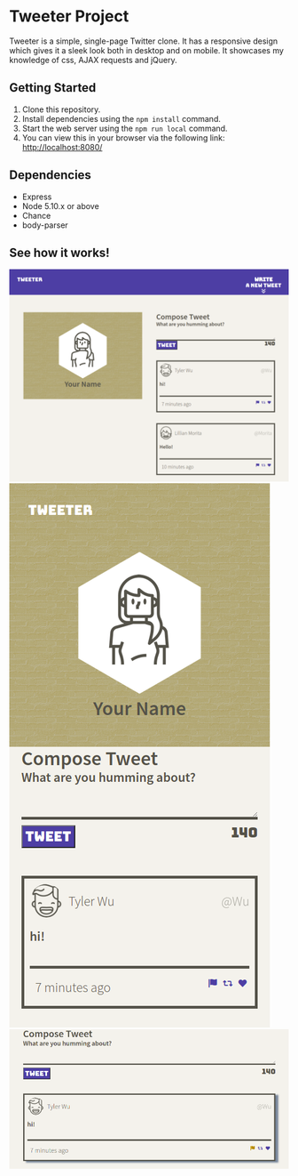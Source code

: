 # Tweeter Project

Tweeter is a simple, single-page Twitter clone. It has a responsive design which gives it a sleek look both in desktop and on mobile. It showcases my knowledge of css, AJAX requests and jQuery.



## Getting Started

1. Clone this repository.
2. Install dependencies using the `npm install` command.
3. Start the web server using the `npm run local` command.
4. You can view this in your browser via the following link: <http://localhost:8080/>

## Dependencies

- Express
- Node 5.10.x or above
- Chance
- body-parser

## See how it works!

!["screenshot of desktop design"](https://github.com/hunterapril94/tweeter/blob/4deb9e765eadade9ec9771aa0857d5bc3a752a05/public/documents/desktop_design.png)
!["screenshot of mobile design"](https://github.com/hunterapril94/tweeter/blob/4deb9e765eadade9ec9771aa0857d5bc3a752a05/public/documents/mobile-design.png)
!["screenshot of hover over tweet"](https://github.com/hunterapril94/tweeter/blob/4deb9e765eadade9ec9771aa0857d5bc3a752a05/public/documents/tweet-hover.png)